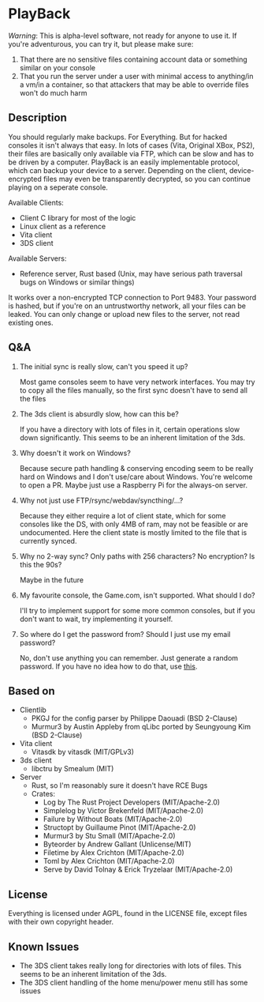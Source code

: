 # PlayBack
*Warning*: This is alpha-level software, not ready for anyone to use it.
If you're adventurous, you can try it, but please make sure:
1. That there are no sensitive files containing account data or something
   similar on your console
2. That you run the server under a user with minimal access to anything/in a
   vm/in a container, so that attackers that may be able to override files won't do much harm
## Description
You should regularly make backups. For Everything. But for hacked consoles it
isn't always that easy. In lots of cases (Vita, Original XBox, PS2), their files
are basically only available via FTP, which can be slow and has to be driven by
a computer. PlayBack is an easily implementable protocol, which can backup your
device to a server. Depending on the client, device-encrypted files may even be
transparently decrypted, so you can continue playing on a seperate console.

Available Clients:
- Client C library for most of the logic
- Linux client as a reference
- Vita client
- 3DS client

Available Servers:
- Reference server, Rust based (Unix, may have serious path traversal bugs on
  Windows or similar things)

It works over a non-encrypted TCP connection to Port 9483. Your password is
hashed, but if you're on an untrustworthy network, all your files can be leaked.
You can only change or upload new files to the server, not read existing ones.

## Q&A
1. The initial sync is really slow, can't you speed it up?

   Most game consoles seem to have very network interfaces. You may try to copy
   all the files manually, so the first sync doesn't have to send all the files

2. The 3ds client is absurdly slow, how can this be?

   If you have a directory with lots of files in it, certain operations
   slow down significantly. This seems to be an inherent limitation of the 3ds.

3. Why doesn't it work on Windows?

   Because secure path handling & conserving encoding seem to be really hard on
   Windows and I don't use/care about Windows. You're welcome to open a PR. Maybe
   just use a Raspberry Pi for the always-on server.

4. Why not just use FTP/rsync/webdav/syncthing/...?

   Because they either require a lot of client state, which for some consoles
   like the DS, with only 4MB of ram, may not be feasible or are undocumented.
   Here the client state is mostly limited to the file that is currently synced.

5. Why no 2-way sync? Only paths with 256 characters? No encryption? Is this the 90s?

   Maybe in the future

6. My favourite console, the Game.com, isn't supported. What should I do?

   I'll try to implement support for some more common consoles, but if you don't
   want to wait, try implementing it yourself.

7. So where do I get the password from? Should I just use my email password?

   No, don't use anything you can remember. Just generate a random password. If
   you have no idea how to do that, use [this](https://ddg.co/?q=random%20password).
## Based on
- Clientlib
  - PKGJ for the config parser by Philippe Daouadi (BSD 2-Clause)
  - Murmur3 by Austin Appleby from qLibc ported by Seungyoung Kim (BSD 2-Clause)
- Vita client
  - Vitasdk by vitasdk (MIT/GPLv3)
- 3ds client
  - libctru by Smealum (MIT)
- Server
  - Rust, so I'm reasonably sure it doesn't have RCE Bugs
  - Crates:
    - Log by The Rust Project Developers (MIT/Apache-2.0)
    - Simplelog by Victor Brekenfeld (MIT/Apache-2.0)
    - Failure by Without Boats (MIT/Apache-2.0)
    - Structopt by Guillaume Pinot (MIT/Apache-2.0)
    - Murmur3 by Stu Small (MIT/Apache-2.0)
    - Byteorder by Andrew Gallant (Unlicense/MIT)
    - Filetime by Alex Crichton (MIT/Apache-2.0)
    - Toml by Alex Crichton (MIT/Apache-2.0)
    - Serve by David Tolnay & Erick Tryzelaar (MIT/Apache-2.0)
## License
Everything is licensed under AGPL, found in the LICENSE file, except files
with their own copyright header.
## Known Issues
- The 3DS client takes really long for directories with lots of files. This
  seems to be an inherent limitation of the 3ds.
- The 3DS client handling of the home menu/power menu still has some issues
